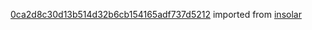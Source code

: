 [0ca2d8c30d13b514d32b6cb154165adf737d5212](https://github.com/insolar/insolar/commit/0ca2d8c30d13b514d32b6cb154165adf737d5212) imported from [insolar](https://github.com/insolar/insolar)
